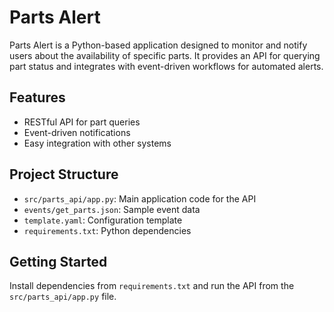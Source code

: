 # Parts Alert

Parts Alert is a Python-based application designed to monitor and notify users about the availability of specific parts. It provides an API for querying part status and integrates with event-driven workflows for automated alerts.

## Features

- RESTful API for part queries
- Event-driven notifications
- Easy integration with other systems

## Project Structure

- `src/parts_api/app.py`: Main application code for the API
- `events/get_parts.json`: Sample event data
- `template.yaml`: Configuration template
- `requirements.txt`: Python dependencies

## Getting Started

Install dependencies from `requirements.txt` and run the API from the `src/parts_api/app.py` file.
